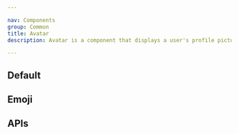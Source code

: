 ```yaml
---

nav: Components
group: Common
title: Avatar
description: Avatar is a component that displays a user's profile picture or initials. It can be customized with props like size, shape, background color, and image source. If no image source is provided, it will display the user's initials. This component is typically used in user profile pages, comment sections, or messaging applications.

---
```


## Default

<code src="./demos/index.tsx" center></code>

## Emoji

<code src="./demos/Emoji.tsx" center></code>

## APIs

<API></API>
